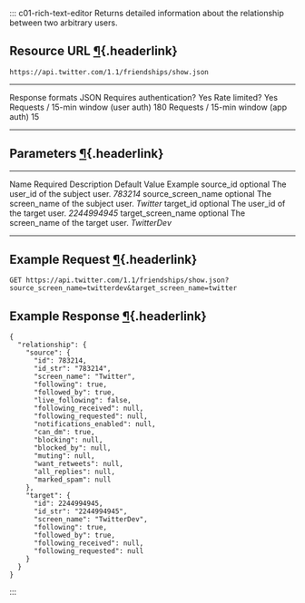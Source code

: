 <div>

::: c01-rich-text-editor
Returns detailed information about the relationship between two
arbitrary users.

## Resource URL [¶](#resource-url){.headerlink}

` https://api.twitter.com/1.1/friendships/show.json `

  -------------------------------------- ------
  Response formats                       JSON
  Requires authentication?               Yes
  Rate limited?                          Yes
  Requests / 15-min window (user auth)   180
  Requests / 15-min window (app auth)    15
  -------------------------------------- ------

## Parameters [¶](#parameters){.headerlink}

  -------------------- ---------- -------------------------------------- --------------- --------------
  Name                 Required   Description                            Default Value   Example
  source_id            optional   The user_id of the subject user.                       *783214*
  source_screen_name   optional   The screen_name of the subject user.                   *Twitter*
  target_id            optional   The user_id of the target user.                        *2244994945*
  target_screen_name   optional   The screen_name of the target user.                    *TwitterDev*
  -------------------- ---------- -------------------------------------- --------------- --------------

## Example Request [¶](#example-request){.headerlink}

` GET https://api.twitter.com/1.1/friendships/show.json?source_screen_name=twitterdev&target_screen_name=twitter `

## Example Response [¶](#example-response){.headerlink}

    {
      "relationship": {
        "source": {
          "id": 783214,
          "id_str": "783214",
          "screen_name": "Twitter",
          "following": true,
          "followed_by": true,
          "live_following": false,
          "following_received": null,
          "following_requested": null,
          "notifications_enabled": null,
          "can_dm": true,
          "blocking": null,
          "blocked_by": null,
          "muting": null,
          "want_retweets": null,
          "all_replies": null,
          "marked_spam": null
        },
        "target": {
          "id": 2244994945,
          "id_str": "2244994945",
          "screen_name": "TwitterDev",
          "following": true,
          "followed_by": true,
          "following_received": null,
          "following_requested": null
        }
      }
    }
:::

</div>
